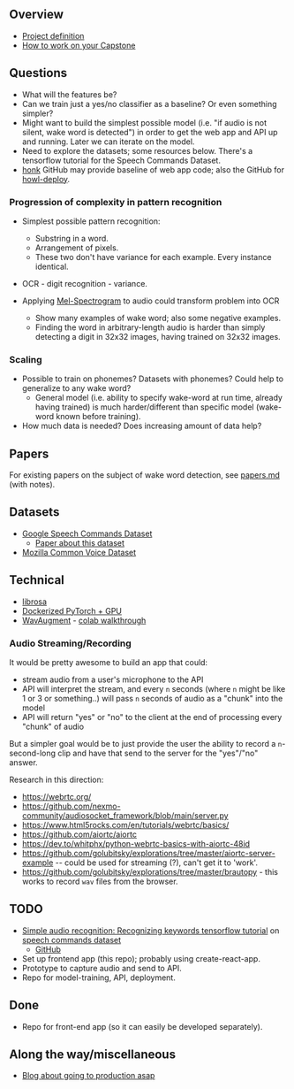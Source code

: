 ## Overview

- [Project definition](https://docs.google.com/document/d/1OT4Ia46U7MTkquMIEYaLrGxiw7zxvn0Db_ogwX9X0kw/edit)
- [How to work on your Capstone](https://docs.google.com/document/d/1h-XXeTrYdn_SWidsiF9iBrdtkksXJJjm-TYWXep74fE/edit)

## Questions

- What will the features be?
- Can we train just a yes/no classifier as a baseline? Or even something simpler?
- Might want to build the simplest possible model (i.e. "if audio is not silent, wake word is detected") in order to get the web app and API up and running. Later we can iterate on the model.
- Need to explore the datasets; some resources below. There's a tensorflow tutorial for the Speech Commands Dataset.
- [honk](https://github.com/castorini/honk) GitHub may provide baseline of web app code; also the GitHub for [howl-deploy](https://github.com/castorini/howl-deploy).

### Progression of complexity in pattern recognition

- Simplest possible pattern recognition:
  - Substring in a word.
  - Arrangement of pixels.
  - These two don't have variance for each example. Every instance identical.
- OCR - digit recognition - variance.
- Applying [Mel-Spectrogram](https://towardsdatascience.com/getting-to-know-the-mel-spectrogram-31bca3e2d9d0) to audio could transform problem into OCR

  - Show many examples of wake word; also some negative examples.
  - Finding the word in arbitrary-length audio is harder than simply detecting a digit in 32x32 images, having trained on 32x32 images.

### Scaling

- Possible to train on phonemes? Datasets with phonemes? Could help to generalize to any wake word?
  - General model (i.e. ability to specify wake-word at run time, already having trained) is much harder/different than specific model (wake-word known before training).
- How much data is needed? Does increasing amount of data help?

## Papers

For existing papers on the subject of wake word detection, see [papers.md](papers.md) (with notes).

## Datasets

- [Google Speech Commands Dataset](https://ai.googleblog.com/2017/08/launching-speech-commands-dataset.html)
  - [Paper about this dataset](https://arxiv.org/pdf/1804.03209.pdf)
- [Mozilla Common Voice Dataset](https://commonvoice.mozilla.org/en/datasets)

## Technical

- [librosa](https://librosa.org/doc/latest/tutorial.html)
- [Dockerized PyTorch + GPU](https://ngc.nvidia.com/catalog/containers/nvidia:pytorch)
- [WavAugment](https://github.com/facebookresearch/WavAugment) - [colab walkthrough](https://colab.research.google.com/github/facebookresearch/WavAugment/blob/master/examples/python/WavAugment_walkthrough.ipynb)

### Audio Streaming/Recording

It would be pretty awesome to build an app that could:

- stream audio from a user's microphone to the API
- API will interpret the stream, and every `n` seconds (where `n` might be like 1 or 3 or something..) will pass `n` seconds of audio as a "chunk" into the model
- API will return "yes" or "no" to the client at the end of processing every "chunk" of audio

But a simpler goal would be to just provide the user the ability to record a `n`-second-long clip and have that send to the server for the "yes"/"no" answer.

Research in this direction:

- https://webrtc.org/
- https://github.com/nexmo-community/audiosocket_framework/blob/main/server.py
- https://www.html5rocks.com/en/tutorials/webrtc/basics/
- https://github.com/aiortc/aiortc
- https://dev.to/whitphx/python-webrtc-basics-with-aiortc-48id
- https://github.com/golubitsky/explorations/tree/master/aiortc-server-example -- could be used for streaming (?), can't get it to 'work'.
- https://github.com/golubitsky/explorations/tree/master/brautopy - this works to record `wav` files from the browser.

## TODO

- [Simple audio recognition: Recognizing keywords tensorflow tutorial](https://www.tensorflow.org/tutorials/audio/simple_audio) on [speech commands dataset](https://www.tensorflow.org/datasets/catalog/speech_commands)
  - [GitHub](https://github.com/tensorflow/tensorflow/tree/master/tensorflow/examples/speech_commands)
- Set up frontend app (this repo); probably using create-react-app.
- Prototype to capture audio and send to API.
- Repo for model-training, API, deployment.

## Done

- Repo for front-end app (so it can easily be developed separately).

## Along the way/miscellaneous

- [Blog about going to production asap](https://www.bodyworkml.com/posts/scikit-learn-meet-production)
